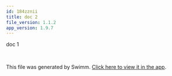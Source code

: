 ```yaml
---
id: 184zznii
title: doc 2
file_version: 1.1.2
app_version: 1.9.7
---
```


doc 1

<br/>

This file was generated by Swimm. [Click here to view it in the app](http://localhost:5000/repos/Z2l0aHViJTNBJTNBTm9hUmVwbyUzQSUzQU5vYW96ZXI=/docs/184zznii).
